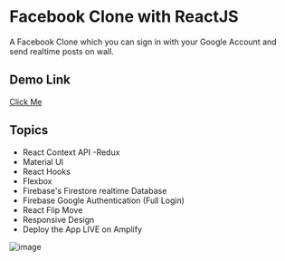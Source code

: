 # Facebook Clone with ReactJS

A Facebook Clone which you can sign in with your Google Account and send realtime posts on wall.


## Demo Link

[Click Me](https://master.d1k0544vh8sv87.amplifyapp.com/)

## Topics

- React Context API -Redux
- Material UI
- React Hooks
- Flexbox
- Firebase's Firestore realtime Database
- Firebase Google Authentication (Full Login)
- React Flip Move
- Responsive Design
- Deploy the App LIVE on Amplify

![image](https://user-images.githubusercontent.com/22106880/147668990-92490c9b-0476-4316-9c27-123645127c8f.png)
